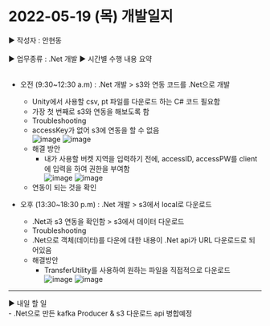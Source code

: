 <h1>2022-05-19 (목) 개발일지</h1>

▶ 작성자 : 안현동<br><br>
▶ 업무종류 : .Net 개발
▶ 시간별 수행 내용 요약<br><br>

- 오전 (9:30~12:30 a.m) : .Net 개발 > s3와 연동 코드를 .Net으로 개발
  - Unity에서 사용할 csv, pt 파일를 다운로드 하는 C# 코드 필요함
  - 가장 첫 번째로 s3와 연동을 해보도록 함
  - Troubleshooting
  - accessKey가 없어 s3에 연동을 할 수 없음<br>
  ![image](https://user-images.githubusercontent.com/81276472/169684881-9c2a6fd1-0c8c-458c-86e2-311062ad5c1d.png)
  ![image](https://user-images.githubusercontent.com/81276472/169684699-50c570bc-bd35-4285-a13a-80b6b23318e3.png)
  - 해결 방안
    - 내가 사용할 버켓 지역을 입력하기 전에, accessID, accessPW를 client에 입력을 하여 권한을 부여함<br>
![image](https://user-images.githubusercontent.com/81276472/169685003-7906d1e3-9a59-41a3-81f1-848298c55602.png)
![image](https://user-images.githubusercontent.com/81276472/169684079-e5777b8b-c354-4638-afe0-49e1d309f92c.png)
  - 연동이 되는 것을 확인

- 오후 (13:30~18:30 p.m) : .Net 개발 > s3에서 local로 다운로드
  - .Net과 s3 연동을 확인함 > s3에서 데이터 다운로드
  - Troubleshooting
  - .Net으로 객체(데이터)를 다운에 대한 내용이 .Net api가 URL 다운로드로 되어있음
  - 해결방안
    - TransferUtility를 사용하여 원하는 파일을 직접적으로 다운로드<br>
![image](https://user-images.githubusercontent.com/81276472/169685689-7b5d471d-6d23-4722-92d4-dc587c834483.png)
![image](https://user-images.githubusercontent.com/81276472/169685698-9603161a-a082-42e6-8ad4-4448beaa424c.png)


<hr>
▶ 내일 할 일<br>
- .Net으로 만든 kafka Producer & s3 다운로드 api 병합예정
